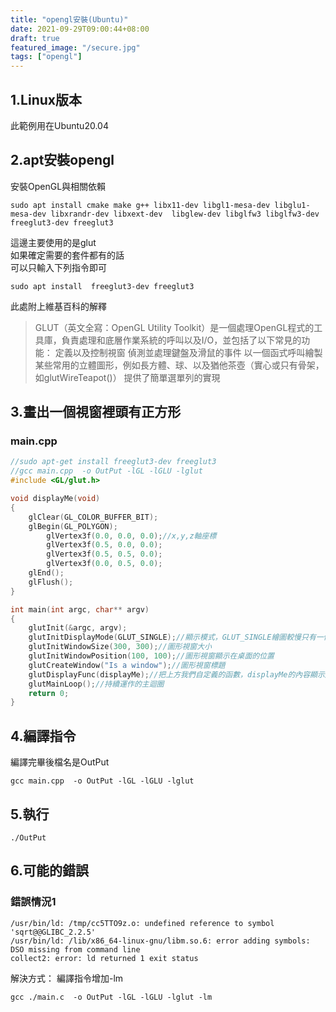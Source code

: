 ```yaml
---
title: "opengl安裝(Ubuntu)"
date: 2021-09-29T09:00:44+08:00
draft: true
featured_image: "/secure.jpg"
tags: ["opengl"]
---
```


## 1.Linux版本

此範例用在Ubuntu20.04

## 2.apt安裝opengl

安裝OpenGL與相關依賴

```
sudo apt install cmake make g++ libx11-dev libgl1-mesa-dev libglu1-mesa-dev libxrandr-dev libxext-dev  libglew-dev libglfw3 libglfw3-dev freeglut3-dev freeglut3
```
這邊主要使用的是glut  
如果確定需要的套件都有的話  
可以只輸入下列指令即可  
```
sudo apt install  freeglut3-dev freeglut3
```
此處附上維基百科的解釋  


>GLUT（英文全寫：OpenGL Utility Toolkit）是一個處理OpenGL程式的工具庫，負責處理和底層作業系統的呼叫以及I/O，並包括了以下常見的功能：
>定義以及控制視窗
>偵測並處理鍵盤及滑鼠的事件
>以一個函式呼叫繪製某些常用的立體圖形，例如長方體、球、以及猶他茶壺（實心或只有骨架，如glutWireTeapot()）
>提供了簡單選單列的實現

## 3.畫出一個視窗裡頭有正方形

### main.cpp

```cpp
//sudo apt-get install freeglut3-dev freeglut3
//gcc main.cpp  -o OutPut -lGL -lGLU -lglut
#include <GL/glut.h>

void displayMe(void)
{
    glClear(GL_COLOR_BUFFER_BIT);
    glBegin(GL_POLYGON);
        glVertex3f(0.0, 0.0, 0.0);//x,y,z軸座標
        glVertex3f(0.5, 0.0, 0.0);
        glVertex3f(0.5, 0.5, 0.0);
        glVertex3f(0.0, 0.5, 0.0);
    glEnd();
    glFlush();
}

int main(int argc, char** argv)
{
    glutInit(&argc, argv);
    glutInitDisplayMode(GLUT_SINGLE);//顯示模式，GLUT_SINGLE繪圖較慢只有一個緩衝區，常用於靜態圖片。GLUT_DOUBLE則可以用於動畫，繪製速度相對快速。
    glutInitWindowSize(300, 300);//圖形視窗大小
    glutInitWindowPosition(100, 100);//圖形視窗顯示在桌面的位置
    glutCreateWindow("Is a window");//圖形視窗標題
    glutDisplayFunc(displayMe);//把上方我們自定義的函數，displayMe的內容顯示於視窗中
    glutMainLoop();//持續運作的主迴圈
    return 0;
}

```

## 4.編譯指令

編譯完畢後檔名是OutPut

```
gcc main.cpp  -o OutPut -lGL -lGLU -lglut
```

## 5.執行

```
./OutPut
```

## 6.可能的錯誤

### 錯誤情況1

```
/usr/bin/ld: /tmp/cc5TTO9z.o: undefined reference to symbol 'sqrt@@GLIBC_2.2.5'
/usr/bin/ld: /lib/x86_64-linux-gnu/libm.so.6: error adding symbols: DSO missing from command line
collect2: error: ld returned 1 exit status

```
解決方式：
編譯指令增加-lm

```
gcc ./main.c  -o OutPut -lGL -lGLU -lglut -lm
```


